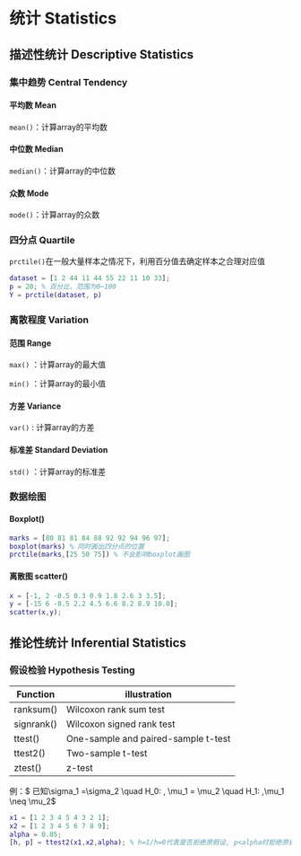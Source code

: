 # 统计 Statistics

## 描述性统计 Descriptive Statistics

### 集中趋势 Central Tendency

#### 平均数 Mean

`mean()`：计算array的平均数

#### 中位数 Median

`median()`：计算array的中位数

#### 众数 Mode

`mode()`：计算array的众数

### 四分点 Quartile

`prctile()`在一般大量样本之情况下，利用百分值去确定样本之合理对应值 

```matlab
dataset = [1 2 44 11 44 55 22 11 10 33];
p = 20; % 百分比，范围为0~100
Y = prctile(dataset, p)
```

### 离散程度 Variation

#### 范围 Range

`max()` ：计算array的最大值

`min()` ：计算array的最小值

#### 方差 Variance

`var()` : 计算array的方差

#### 标准差 Standard Deviation

`std()` ：计算array的标准差

### 数据绘图

#### Boxplot()

```matlab
marks = [80 81 81 84 88 92 92 94 96 97];
boxplot(marks) % 同时画出四分点的位置
prctile(marks,[25 50 75]) % 不会影响boxplot画图
```

#### 离散图 scatter()

```matlab
x = [-1, 2 -0.5 0.3 0.9 1.8 2.6 3 3.5];
y = [-15 6 -8.5 2.2 4.5 6.6 8.2 8.9 10.0];
scatter(x,y);
```



## 推论性统计 Inferential Statistics

### 假设检验 Hypothesis Testing

Function | illustration
--- | ---
ranksum() | Wilcoxon rank sum test
signrank() | Wilcoxon signed rank test
ttest() | One-sample and paired-sample t-test
ttest2() | Two-sample t-test
ztest() | z-test

例：$ 已知\sigma_1 =\sigma_2 \quad H_0: \, \mu_1 = \mu_2 \quad H_1: \,\mu_1 \neq \mu_2$

```matlab
x1 = [1 2 3 4 5 4 3 2 1];
x2 = [1 2 3 4 5 6 7 8 9];
alpha = 0.05;
[h, p] = ttest2(x1,x2,alpha); % h=1/h=0代表是否拒绝原假设, p<alpha时拒绝原假设，否则接受原假设
```



